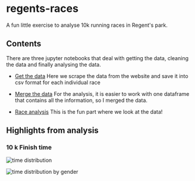 # regents-races

A fun little exercise to analyse 10k running races in Regent's park.

## Contents

There are three jupyter notebooks that deal with getting the data, cleaning the data and finally analysing the data.

* [Get the data](scrape_data.ipynb) Here we scrape the data from the website and save it into csv format for each individual race

* [Merge the data](merge_data.ipynb) For the analysis, it is easier to work with one dataframe that contains all the information, so I merged the data.

* [Race analysis](race_analysis.ipynb) This is the fun part where we look at the data!

## Highlights from analysis

### 10 k Finish time

![time distribution](/plots/time_distribution.png_)

![time distribution by gender](/plots/time_distribution_by_gender.png_)
